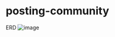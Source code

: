 ﻿# posting-community
 ERD
 ![image](https://github.com/user-attachments/assets/773b1761-47d9-4fc1-8acb-c73e57c43edd)

